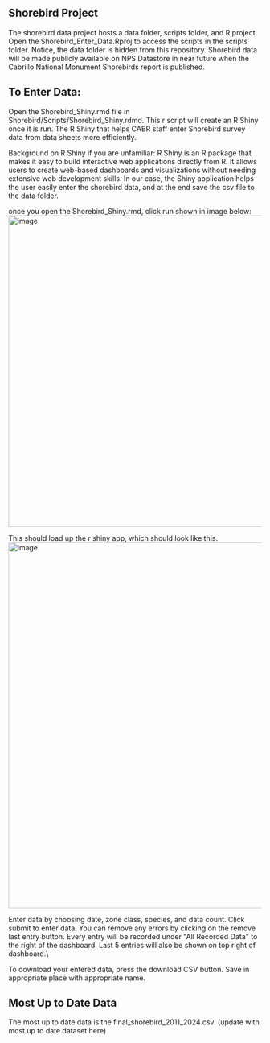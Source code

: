 ## Shorebird Project

The shorebird data project hosts a data folder, scripts folder, and R project. Open the Shorebird_Enter_Data.Rproj to access the scripts in the scripts folder. Notice, the data folder is hidden from this repository. Shorebird data will be made publicly available on NPS Datastore in near future when the Cabrillo National Monument Shorebirds report is published. 

## To Enter Data: 
Open the Shorebird_Shiny.rmd file in Shorebird/Scripts/Shorebird_Shiny.rdmd. This r script will create an R Shiny once it is run. The R Shiny that helps CABR staff enter Shorebird survey data from data sheets more efficiently. 

Background on R Shiny if you are unfamiliar: R Shiny is an R package that makes it easy to build interactive web applications directly from R. It allows users to create web-based dashboards and visualizations without needing extensive web development skills. In our case, the Shiny application helps the user easily enter the shorebird data, and at the end save the csv file to the data folder. 

once you open the Shorebird_Shiny.rmd, click run shown in image below:
<img width="1095" height="619" alt="image" src="https://github.com/user-attachments/assets/d4909da2-8a91-45be-92cb-9e85007f56b2" />

This should load up the r shiny app, which should look like this. 
<img width="890" height="727" alt="image" src="https://github.com/user-attachments/assets/748294bd-9a44-4cee-bc15-f8a048aee8d6" />

Enter data by choosing date, zone class, species, and data count. Click submit to enter data. You can remove any errors by clicking on the remove last entry button. Every entry will be recorded under "All Recorded Data" to the right of the dashboard. Last 5 entries will also be shown on top right of dashboard.\

To download your entered data, press the download CSV button. Save in appropriate place with appropriate name.

## Most Up to Date Data
The most up to date data is the final_shorebird_2011_2024.csv. (update with most up to date dataset here)
